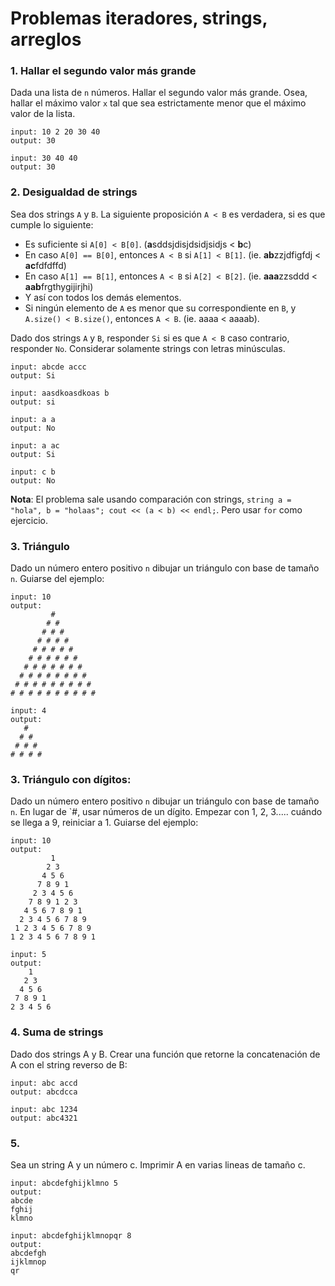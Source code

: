 # Problemas iteradores, strings, arreglos

### 1. Hallar el segundo valor más grande
Dada una lista de `n` números. Hallar el segundo valor más grande. Osea, hallar el máximo valor `x` tal que sea estrictamente menor que el máximo valor de la lista.

```
input: 10 2 20 30 40
output: 30
```
```
input: 30 40 40
output: 30
```
### 2. Desigualdad de strings
Sea dos strings `A` y `B`. La siguiente proposición `A < B` es verdadera, si es que cumple lo siguiente:
- Es suficiente si `A[0] < B[0]`. (**a**sddsjdisjdsidjsidjs < **b**c)
- En caso `A[0] == B[0]`, entonces `A < B` si `A[1] < B[1]`. (ie. **ab**zzjdfigfdj < **ac**fdfdffd)
- En caso `A[1] == B[1]`, entonces `A < B` si `A[2] < B[2]`. (ie. **aaa**zzsddd < **aab**frgthygijirjhi)
- Y así con todos los demás elementos. 
- Si ningún elemento de `A` es menor que su correspondiente en `B`, y `A.size() < B.size()`, entonces `A < B`. (ie. aaaa < aaaab).

Dado dos strings `A` y `B`, responder `Si` si es que `A < B` caso contrario, responder `No`. Considerar solamente strings con letras minúsculas.
```
input: abcde accc
output: Si
```
```
input: aasdkoasdkoas b
output: si
```
```
input: a a
output: No
```
```
input: a ac
output: Si
```
```
input: c b
output: No
```
**Nota**: El problema sale usando comparación con strings, `string a = "hola", b = "holaas"; cout << (a < b) << endl;`. Pero usar `for` como ejercicio.

### 3. Triángulo
Dado un número entero positivo `n` dibujar un triángulo con base de tamaño `n`. Guiarse del ejemplo:
```
input: 10
output:
         #
        # #
       # # #
      # # # #
     # # # # #
    # # # # # #
   # # # # # # #
  # # # # # # # #
 # # # # # # # # #
# # # # # # # # # #
```
```
input: 4
output:
   #
  # #
 # # #
# # # #
```
### 3. Triángulo con dígitos:
Dado un número entero positivo `n` dibujar un triángulo con base de tamaño `n`. En lugar de `#, usar números de un dígito. Empezar con 1, 2, 3..... cuándo se llega a 9, reiniciar a 1. Guiarse del ejemplo:
```
input: 10
output:
         1
        2 3
       4 5 6
      7 8 9 1
     2 3 4 5 6
    7 8 9 1 2 3
   4 5 6 7 8 9 1
  2 3 4 5 6 7 8 9
 1 2 3 4 5 6 7 8 9
1 2 3 4 5 6 7 8 9 1
```
```
input: 5
output:
    1
   2 3
  4 5 6
 7 8 9 1
2 3 4 5 6
```
### 4. Suma de strings
Dado dos strings A y B. Crear una función que retorne la concatenación de A con el string reverso de B:
```
input: abc accd
output: abcdcca
```
```
input: abc 1234
output: abc4321
```
### 5.
Sea un string A y un número c. Imprimir A en varias lineas de tamaño c.

```
input: abcdefghijklmno 5
output:
abcde
fghij
klmno
```
```
input: abcdefghijklmnopqr 8
output:
abcdefgh
ijklmnop
qr
```
